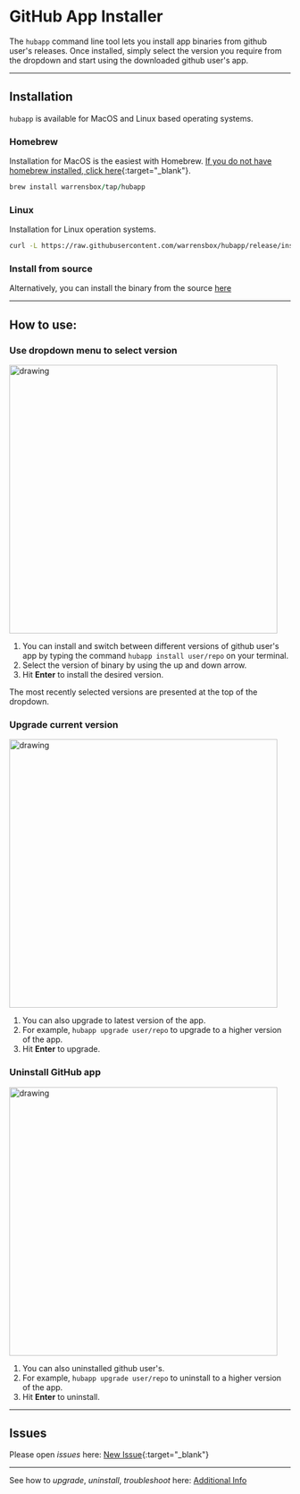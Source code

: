 # GitHub App Installer

The `hubapp` command line tool lets you install app binaries from github user's releases. 
Once installed, simply select the version you require from the dropdown and start using the downloaded github user's app.  

<hr>

## Installation

`hubapp` is available for MacOS and Linux based operating systems.

### Homebrew

Installation for MacOS is the easiest with Homebrew. [If you do not have homebrew installed, click here](https://brew.sh/){:target="_blank"}. 


```ruby
brew install warrensbox/tap/hubapp
```

### Linux

Installation for Linux operation systems.

```sh
curl -L https://raw.githubusercontent.com/warrensbox/hubapp/release/install.sh | bash
```

### Install from source

Alternatively, you can install the binary from the source [here](https://github.com/warrensbox/hubapp/releases) 

<hr>

## How to use:
### Use dropdown menu to select version
<img align="center" src="https://s3.us-east-2.amazonaws.com/kepler-images/warrensbox/aws-find/aws-find-demo.gif" alt="drawing" style="width: 480px;"/>

1.  You can install and switch between different versions of github user's app by typing the command `hubapp install user/repo` on your terminal. 
2.  Select the version of binary by using the up and down arrow.
3.  Hit **Enter** to install the desired version.

The most recently selected versions are presented at the top of the dropdown.

### Upgrade current version
<img align="center" src="https://s3.us-east-2.amazonaws.com/kepler-images/warrensbox/aws-find/aws-find-demo2.gif" alt="drawing" style="width: 480px;"/>

1. You can also upgrade to latest version of the app.
2. For example, `hubapp upgrade user/repo`  to upgrade to a higher version of the app.
3. Hit **Enter** to upgrade.

### Uninstall GitHub app
<img align="center" src="https://s3.us-east-2.amazonaws.com/kepler-images/warrensbox/aws-find/aws-find-demo3.gif" alt="drawing" style="width: 480px;"/>

1. You can also uninstalled github user's.
2. For example, `hubapp upgrade user/repo` to uninstall to a higher version of the app.
3. Hit **Enter** to uninstall.

<hr>

## Issues

Please open  *issues* here: [New Issue](https://github.com/warrensbox/hubapp/issues){:target="_blank"}

<hr>

See how to *upgrade*, *uninstall*, *troubleshoot* here:
[Additional Info](additional)